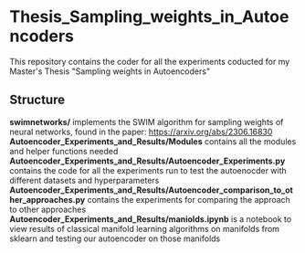 # Thesis_Sampling_weights_in_Autoencoders

This repository contains the coder for all the experiments coducted for my Master's Thesis "Sampling weights in Autoencoders"

Structure
------------
**swimnetworks/** implements the SWIM algorithm for sampling weights of neural networks, found in the paper: https://arxiv.org/abs/2306.16830
**Autoencoder_Experiments_and_Results/Modules** contains all the modules and helper functions needed
**Autoencoder_Experiments_and_Results/Autoencoder_Experiments.py** contains the code for all the experiments run to test the autoenocder with different datasets and hyperparameters
**Autoencoder_Experiments_and_Results/Autoencoder_comparison_to_other_approaches.py** contains the experiments for comparing the approach to other approaches
**Autoencoder_Experiments_and_Results/maniolds.ipynb** is a notebook to view results of classical manifold learning algorithms on manifolds from sklearn and testing our autoencoder on those manifolds

